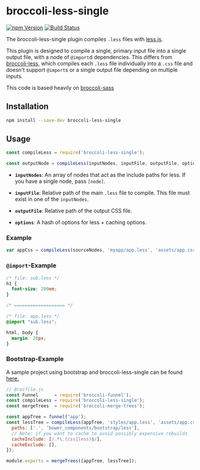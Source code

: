 # broccoli-less-single
[![npm Version][npm-badge]][npm]
[![Build Status][travis-badge]][travis]

The broccoli-less-single plugin compiles `.less` files with
[less.js](https://github.com/less/less.js).

This plugin is designed to compile a single, primary input file
into a single output file, with a node of `@import`d dependencies. This
differs from [broccoli-less](https://github.com/sindresorhus/broccoli-less/),
which compiles each `.less` file individually into a `.css` file and doesn't
support `@import`s or a single output file depending on multiple inputs.

This code is based heavily on
[broccoli-sass](https://github.com/joliss/broccoli-sass/)

## Installation

```bash
npm install --save-dev broccoli-less-single
```

## Usage

```js
const compileLess = require('broccoli-less-single');

const outputNode = compileLess(inputNodes, inputFile, outputFile, options)
```

* **`inputNodes`**: An array of nodes that act as the include paths for
  less. If you have a single node, pass `[node]`.

* **`inputFile`**: Relative path of the main `.less` file to compile. This
  file must exist in one of the `inputNodes`.

* **`outputFile`**: Relative path of the output CSS file.

* **`options`**: A hash of options for less + caching options.

### Example

```js
var appCss = compileLess(sourceNodes, 'myapp/app.less', 'assets/app.css')
```

### `@import`-Example

```css
/* file: sub.less */
h1 {
  font-size: 200em;
}

/* =================== */

/* file: app.less */
@import "sub.less";

html, body {
  margin: 20px;
}
```

### Bootstrap-Example

A sample project using bootstrap and broccoli-less-single can be found [here.](https://github.com/jasonmit/broccoli-less-single-example)

```js
// Brocfile.js
const Funnel      = require('broccoli-funnel');
const compileLess = require('broccoli-less-single');
const mergeTrees  = require('broccoli-merge-trees');

const appTree = funnel('app');
const lessTree = compileLess(appTree, 'styles/app.less', 'assets/app.css', {
  paths: ['.', 'bower_components/bootstrap/less'],
  // Note: if you want to cache to avoid possibly expensive rebuilds
  cacheInclude: [/.*\.(css|less)$/],
  cacheExclude: [],
});

module.exports = mergeTrees([appTree, lessTree]);
```
[npm]: https://www.npmjs.org/package/broccoli-less-single
[npm-badge]: https://img.shields.io/npm/v/broccoli-less-single.svg?style=flat-square
[travis]: https://travis-ci.org/gabrielgrant/broccoli-less-single
[travis-badge]: https://img.shields.io/travis/gabrielgrant/broccoli-less-single.svg?branch=master&style=flat-square
